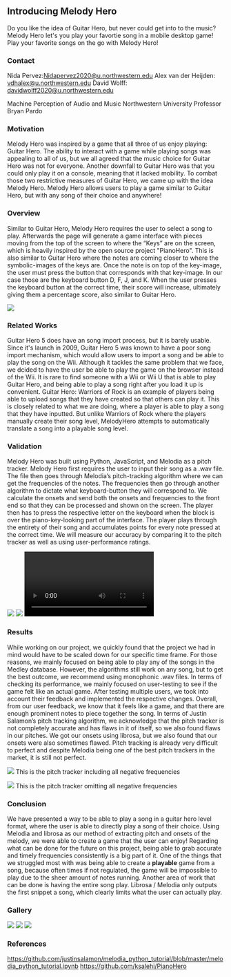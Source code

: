 ## Introducing Melody Hero

Do you like the idea of Guitar Hero, but never could get into to the music? Melody Hero let's you play your favortie song in a mobile desktop game! Play your favorite songs on the go with Melody Hero!

### Contact
Nida Pervez:Nidapervez2020@u.northwestern.edu
Alex van der Heijden: vdhalex@u.northwestern.edu
David Wolff: davidwolff2020@u.northwestern.edu 

Machine Perception of Audio and Music Northwestern University Professor Bryan Pardo

### Motivation
  Melody Hero was inspired by a game that all three of us enjoy playing: Guitar Hero. The ability to interact with a game while playing songs was appealing to all of us, but we all agreed that the music choice for Guitar Hero was not for everyone. Another downfall to Guitar Hero was that you could only play it on a console, meaning that it lacked mobility. To combat those two restrictive measures of Guitar Hero, we came up with the idea Melody Hero. Melody Hero allows users to play a game similar to Guitar Hero, but with any song of their choice and anywhere! 

### Overview
  Similar to Guitar Hero, Melody Hero requires the user to select a song to play. Afterwards the page will generate a game interface with pieces moving from the top of the screen to where the “Keys” are on the screen, which is heavily inspired by the open source project "PianoHero". This is also similar to Guitar Hero where the notes are coming closer to where the symbolic-images of the keys are. Once the note is on top of the key-image, the user must press the button that corresponds with that key-image. In our case those are the keyboard button D, F, J, and K. When the user presses the keyboard button at the correct time, their score will increase, ultimately giving them a percentage score, also similar to Guitar Hero.
  
![](pic0.png)
  
### Related Works
  Guitar Hero 5 does have an song import process, but it is barely usable. Since it's launch in 2009, Guitar Hero 5 was known to have a poor song import mechanism, which would allow users to import a song and be able to play the song on the Wii. Although it tackles the same problem that we face, we dcided to have the user be able to play the game on the browser instead of the Wii. It is rare to find someone with a Wii or Wii U that is able to play Guitar Hero, and being able to play a song right after you load it up is convenient.
   Guitar Hero: Warriors of Rock is an example of players being able to upload songs that they have created so that others can play it. This is closely related to what we are doing, where a player is able to play a song that they have inputted. But unlike Warriors of Rock where the players manually create their song level, MelodyHero attempts to automatically translate a song into a playable song level.
  
### Validation
  Melody Hero was built using Python, JavaScript, and Melodia as a pitch tracker. Melody Hero first requires the user to input their song as a .wav file. The file then goes through Melodia’s pitch-tracking algorithm where we can get the frequencies of the notes. The frequencies then go through another algorithm to dictate what keyboard-button they will correspond to. We calculate the onsets and send both the onsets and frequencies to the front end so that they can be processed and shown on the screen. The player then has to press the respective letter on the keyboard when the block is over the piano-key-looking part of the interface. The player plays through the entirety of their song and accumulates points for every note pressed at the correct time. We will measure our accuracy by comparing it to the pitch tracker as well as using user-performance ratings.

![](user1.jpg)
![](user2.jpg)
![](usergameplay.mp4)

### Results
  While working on our project, we quickly found that the project we had in mind would have to be scaled down for our specific time frame. For those reasons, we mainly focused on being able to play any of the songs in the Medley database. However, the algorithms still work on any song, but to get the best outcome, we recommend using monophonic .wav files. In terms of checking its performance, we mainly focused on user-testing to see if the game felt like an actual game. After testing multiple users, we took into account their feedback and implemented the respective changes. Overall, from our user feedback, we know that it feels like a game, and that there are enough prominent notes to piece together the song. In terms of Justin Salamon’s pitch tracking algorithm, we acknowledge that the pitch tracker is not completely accurate and has flaws in it of itself, so we also found flaws in our pitches. We got our onsets using librosa, but we also found that our onsets were also sometimes flawed. Pitch tracking is already very difficult to perfect and despite Melodia being one of the best pitch trackers in the market, it is still not perfect.
  
![](includes.png)
This is the pitch tracker including all negative frequencies

![](Omitting.png)
This is the pitch tracker omitting all negative frequencies

### Conclusion
  We have presented a way to be able to play a song in a guitar hero level format, where the user is able to directly play a song of their choice. Using Melodia and librosa as our method of extracting pitch and onsets of the melody, we were able to create a game that the user can enjoy!
   Regarding what can be done for the future on this project, being able to grab accurate and timely frequencies consistently is a big part of it. One of the things that we struggled most with was being able to create a <b>playable</b> game from a song, because often times if not regulated, the game will be impossible to play due to the sheer amount of notes running. Another area of work that can be done is having the entire song play. Librosa / Melodia only outputs the first snippet a song, which clearly limits what the user can actually play.


### Gallery
![](pic1.png)
![](pic2.png)
![](pic3.png)


### References 
https://github.com/justinsalamon/melodia_python_tutorial/blob/master/melodia_python_tutorial.ipynb
https://github.com/ksalehi/PianoHero

